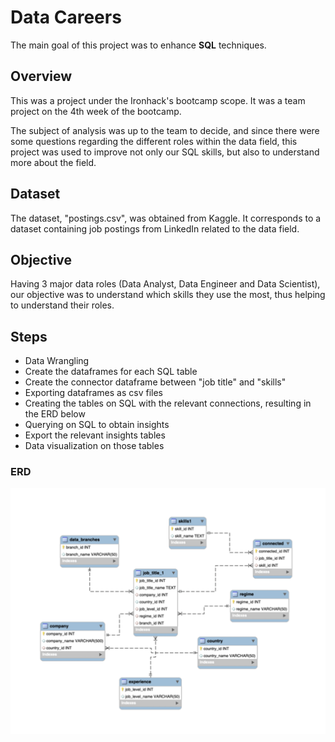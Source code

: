 # Data Careers

The main goal of this project was to enhance **SQL** techniques.


## Overview
This was a project under the Ironhack's bootcamp scope. It was a team project on the 4th week of the bootcamp.
  
The subject of analysis was up to the team to decide, and since there were some questions regarding the different roles within the data field, this project was used to improve not only our SQL skills, but also to understand more about the field.

## Dataset
The dataset, "postings.csv", was obtained from Kaggle.  It corresponds to a dataset containing job postings from LinkedIn related to the data field.

## Objective
Having 3 major data roles (Data Analyst, Data Engineer and Data Scientist), our objective was to understand which skills they use the most, thus helping to understand their roles.

## Steps
- Data Wrangling
- Create the dataframes for each SQL table
- Create the connector dataframe between "job title" and "skills"
- Exporting dataframes as csv files
- Creating the tables on SQL with the relevant connections, resulting in the ERD below
- Querying on SQL to obtain insights
- Export the relevant insights tables
- Data visualization on those tables

### ERD
![ERD](SQL/ERD.png)

